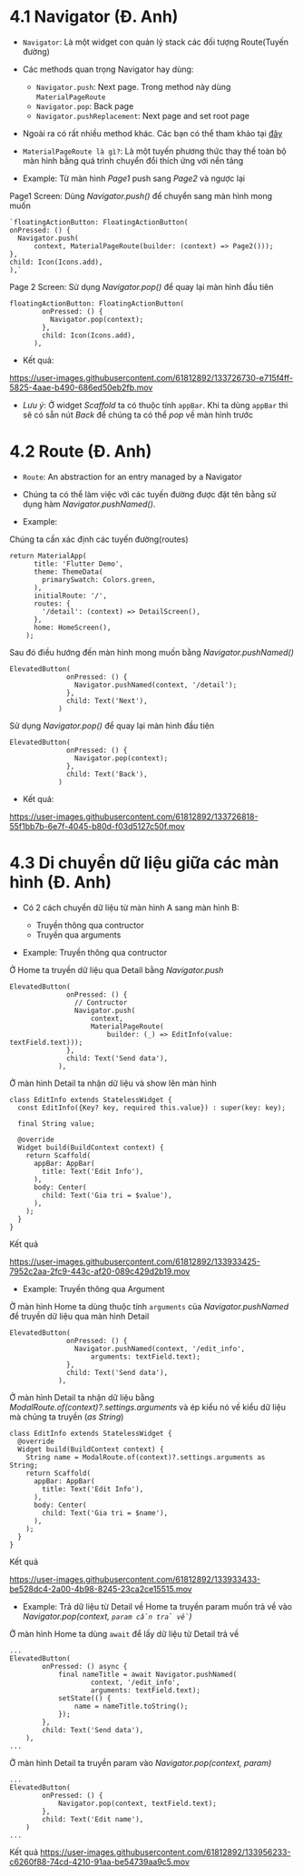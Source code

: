 # 4.1 Navigator (Đ. Anh)

- `Navigator`: Là một widget con quản lý stack các đối tượng Route(Tuyến đường)

- Các methods quan trọng Navigator hay dùng:
    - `Navigator.push`: Next page. Trong method này dùng `MaterialPageRoute`
    - `Navigator.pop`: Back page
    - `Navigator.pushReplacement`: Next page and set root page

- Ngoài ra có rất nhiều method khác. Các bạn có thể tham khảo tại [đây](https://api.flutter.dev/flutter/widgets/Navigator-class.html)

- `MaterialPageRoute là gì?`: Là một tuyến phương thức thay thế toàn bộ màn hình bằng quá trình chuyển đổi thích ứng với nền tảng

- Example: Từ màn hình *Page1* push sang *Page2* và ngược lại

Page1 Screen: Dùng *Navigator.push()* để chuyển sang màn hình mong muốn
```
`floatingActionButton: FloatingActionButton(
onPressed: () {
  Navigator.push(
      context, MaterialPageRoute(builder: (context) => Page2()));
},
child: Icon(Icons.add),
),`
```

Page 2 Screen: Sử dụng *Navigator.pop()* để quay lại màn hình đầu tiên
```
floatingActionButton: FloatingActionButton(
        onPressed: () {
          Navigator.pop(context);
        },
        child: Icon(Icons.add),
      ),
```

- Kết quả:

https://user-images.githubusercontent.com/61812892/133726730-e715f4ff-5825-4aae-b490-686ed50eb2fb.mov

- *Lưu ý*: Ở widget *Scaffold* ta có thuộc tính `appBar`. Khi ta dùng `appBar` thì sẽ có sẵn nút *Back* để chúng ta có thể *pop* về màn hình trước


    

# 4.2 Route (Đ. Anh)

- `Route`: An abstraction for an entry managed by a Navigator

- Chúng ta có thể làm việc với các tuyến đường được đặt tên bằng sử dụng hàm *Navigator.pushNamed()*. 

- Example:

Chúng ta cần xác định các tuyến đường(routes)

```
return MaterialApp(
      title: 'Flutter Demo',
      theme: ThemeData(
        primarySwatch: Colors.green,
      ),
      initialRoute: '/',
      routes: {
        '/detail': (context) => DetailScreen(),
      },
      home: HomeScreen(),
    );
```

Sau đó điều hướng đến màn hình mong muốn bằng *Navigator.pushNamed()*
```
ElevatedButton(
              onPressed: () {
                Navigator.pushNamed(context, '/detail');
              },
              child: Text('Next'),
            )
```

Sử dụng *Navigator.pop()* để quay lại màn hình đầu tiên
```
ElevatedButton(
              onPressed: () {
                Navigator.pop(context);
              },
              child: Text('Back'),
            )
```

- Kết quả:

https://user-images.githubusercontent.com/61812892/133726818-55f1bb7b-6e7f-4045-b80d-f03d5127c50f.mov

# 4.3 Di chuyển dữ liệu giữa các màn hình (Đ. Anh)

- Có 2 cách chuyển dữ liệu từ màn hình A sang màn hình B:
    - Truyền thông qua contructor
    - Truyền qua arguments

- Example: Truyền thông qua contructor

Ở Home ta truyền dữ liệu qua Detail bằng *Navigator.push*

```
ElevatedButton(
              onPressed: () {
                // Contructor
                Navigator.push(
                    context,
                    MaterialPageRoute(
                        builder: (_) => EditInfo(value: textField.text)));
              },
              child: Text('Send data'),
            ),
```

Ở màn hình Detail ta nhận dữ liệu và show lên màn hình

```
class EditInfo extends StatelessWidget {
  const EditInfo({Key? key, required this.value}) : super(key: key);

  final String value;

  @override
  Widget build(BuildContext context) {
    return Scaffold(
      appBar: AppBar(
        title: Text('Edit Info'),
      ),
      body: Center(
        child: Text('Gia tri = $value'),
      ),
    );
  }
}
```

Kết quả

https://user-images.githubusercontent.com/61812892/133933425-7952c2aa-2fc9-443c-af20-089c429d2b19.mov

- Example: Truyền thông qua Argument

Ở màn hình Home ta dùng thuộc tính `arguments` của *Navigator.pushNamed* để truyền dữ liệu qua màn hình Detail

```
ElevatedButton(
              onPressed: () {
                Navigator.pushNamed(context, '/edit_info',
                    arguments: textField.text);
              },
              child: Text('Send data'),
            ),
```

Ở màn hình Detail ta nhận dữ liệu bằng *ModalRoute.of(context)?.settings.arguments* và ép kiểu nó về kiểu dữ liệu mà chúng ta truyền (*as String*)

```
class EditInfo extends StatelessWidget {
  @override
  Widget build(BuildContext context) {
    String name = ModalRoute.of(context)?.settings.arguments as String;
    return Scaffold(
      appBar: AppBar(
        title: Text('Edit Info'),
      ),
      body: Center(
        child: Text('Gia tri = $name'),
      ),
    );
  }
}
```

Kết quả

https://user-images.githubusercontent.com/61812892/133933433-be528dc4-2a00-4b98-8245-23ca2ce15515.mov

- Example: Trả dữ liệu từ Detail về Home ta truyền param muốn trả về vào *Navigator.pop(context, `param cần trả về`)*

Ở màn hình Home ta dùng `await` để lấy dữ liệu từ Detail trả về

```
...
ElevatedButton(
        onPressed: () async {
            final nameTitle = await Navigator.pushNamed(
                    context, '/edit_info',
                    arguments: textField.text);
            setState(() {
                name = nameTitle.toString();
            });
        },
        child: Text('Send data'),
    ),
...
```

Ở màn hình Detail ta truyền param vào *Navigator.pop(context, param)*
```
...
ElevatedButton(
        onPressed: () {
            Navigator.pop(context, textField.text);
        },
        child: Text('Edit name'),
    )
...
```

Kết quả
https://user-images.githubusercontent.com/61812892/133956233-c6260f88-74cd-4210-91aa-be54739aa9c5.mov

